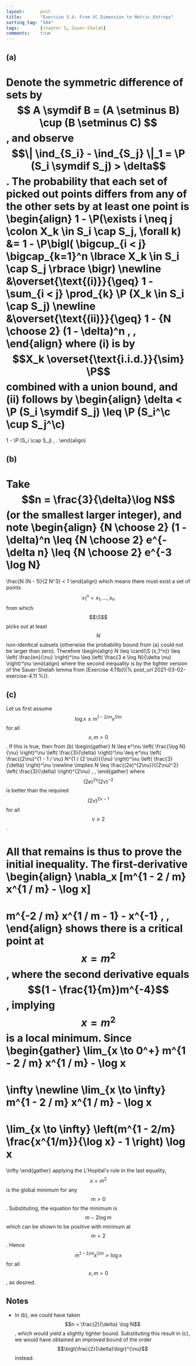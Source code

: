 ```yaml
---
layout:      post
title:       "Exercise 5.4: From VC Dimension to Metric Entropy"
sorting_tag: "504"
tags:        [chapter 5, Sauer-Shelah]
comments:    true
---
```


## (a)

Denote the symmetric difference of sets by
$$ A \symdif B = (A \setminus B) \cup (B \setminus C) $$, and observe
$$\| \ind_{S_i} - \ind_{S_j} \|_1 = \P (S_i \symdif S_j) > \delta$$. The
probability that each set of picked out points differs from any of the other
sets by at least one point is
\begin{align}
  1 - \P(\exists i \neq j \colon X\_k \in S\_i \cap S\_j, \forall k)
  &=
  1 - \P\bigl(
    \bigcup\_{i < j} \bigcap\_{k=1}^n \lbrace X\_k \in S\_i \cap S\_j \rbrace
  \bigr)
  \newline
  &\overset{\text{(i)}}{\geq}
  1 - \sum\_{i < j} \prod\_{k} \P (X\_k \in S\_i \cap S\_j)
  \newline
  &\overset{\text{(ii)}}{\geq}
  1 - {N \choose 2} (1 - \delta)^n
  \, ,
\end{align}
where (i) is by $$X_k \overset{\text{i.i.d.}}{\sim} \P$$ combined with a union
bound, and (ii) follows by
\begin{align}
  \delta
  <
  \P (S\_i \symdif S\_j)
  \leq
  \P (S\_i^\c \cup S\_j^\c)
  =
  1 - \P (S\_i \cap S\_j)
  \, .
\end{align}


## (b)

Take $$n = \frac{3}{\delta}\log N$$ (or the smallest larger integer), and note
\begin{align}
  {N \choose 2} (1 - \delta)^n
  \leq
  {N \choose 2} e^{-\delta n}
  \leq
  {N \choose 2} e^{-3 \log N}
  =
  \frac{N (N - 1)}{2 N^3}
  <
  1
\end{align}
which means there must exist a set of points $$ x_1^n = x_1, \ldots, x_n $$ from
which $$\S$$ picks out at least $$N$$ non-identical subsets (otherwise the
probability bound from (a) could not be larger than zero). Therefore
\begin{align}
  N
  \leq
  \card(\S (x\_1^n))
  \leq
  \left(
    \frac{en}{\nu}
  \right)^\nu
  \leq
  \left(
    \frac{3 e \log N}{\delta \nu}
  \right)^\nu
\end{align}
where the second inequality is by the tighter version of the Sauer-Shelah lemma
from [Exercise 4.11b]({% post_url 2021-03-02-exercise-4.11 %}).


## (c)

Let us first assume $$\log x \leq m^{1 - 2 / m} x^{1 / m}$$ for all
$$x , m > 0$$. If this is true, then from (b)
\begin{gather}
  N
  \leq
  e^\nu
  \left( \frac{\log N}{\nu} \right)^\nu
  \left( \frac{3}{\delta} \right)^\nu
  \leq
  e^\nu
  \left( \frac{(2\nu)^{1 - 1 / \nu} N^{1 / (2 \nu)}}{\nu} \right)^\nu
  \left( \frac{3}{\delta} \right)^\nu
  \newline
  \implies
  N
  \leq
  \frac{(2e)^{2\nu}}{(2\nu)^2}
  \left( \frac{3}{\delta} \right)^{2\nu}
  \, ,
\end{gather}
where $$(2e)^{2\nu} (2\nu)^{-2}$$ is better than the required
$$(2\nu)^{2\nu - 1}$$ for all $$\nu \geq 2$$.

All that remains is thus to prove the initial inequality. The first-derivative
\begin{align}
  \nabla_x [m^{1 - 2 / m} x^{1 / m} - \log x]
  =
  m^{-2 / m} x^{1 / m - 1} - x^{-1}
  \, ,
\end{align}
shows there is a critical point at $$x = m^2$$, where the second derivative
equals $$(1 - \frac{1}{m})m^{-4}$$, implying $$x = m^2$$ is a local minimum.
Since
\begin{gather}
  \lim\_{x \to 0^+}
    m^{1 - 2 / m} x^{1 / m} - \log x
  =
  \infty
  \newline
  \lim\_{x \to \infty}
    m^{1 - 2 / m} x^{1 / m} - \log x
  =
  \lim\_{x \to \infty}
    \left(m^{1 - 2/m} \frac{x^{1/m}}{\log x} - 1 \right) \log x
  =
  \infty
\end{gather}
applying the L'Hopital's rule in the last equality, $$x = m^2$$ is the global
minimum for any $$m > 0$$. Substituting, the equation for the minimum is
$$m - 2 \log m$$ which can be shown to be positive with minimum at $$m = 2$$.
Hence $$m^{1 - 2 / m} x^{1 / m} > \log x$$ for all $$x, m > 0$$, as desired.


## Notes

* In (b), we could have taken $$n = \frac{2}{\delta} \log N$$, which would yield
a slightly tighter bound. Substituting this result in (c), we would have
obtained an improved bound of the order $$\bigl(\frac{2}{\delta}\bigr)^{\nu}$$
instead.
